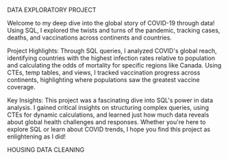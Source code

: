 DATA EXPLORATORY PROJECT

Welcome to my deep dive into the global story of COVID-19 through data! Using SQL, I explored the twists and turns of the pandemic, tracking cases, deaths, and vaccinations across continents and countries.

Project Highlights:
Through SQL queries, I analyzed COVID's global reach, identifying countries with the highest infection rates relative to population and calculating the odds of mortality for specific regions like Canada.
Using CTEs, temp tables, and views, I tracked vaccination progress across continents, highlighting where populations saw the greatest vaccine coverage.

Key Insights:
This project was a fascinating dive into SQL's power in data analysis. I gained critical insights on structuring complex queries, using CTEs for dynamic calculations, and learned just how much data reveals about global health challenges and responses.
Whether you're here to explore SQL or learn about COVID trends, I hope you find this project as enlightening as I did!

HOUSING DATA CLEANING
